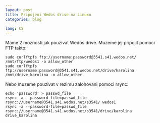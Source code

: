 ```yaml
---
layout: post
title: Pripojeni Wedos drive na Linuxu
categories: blog

lang: CS
---
```


Mame 2 moznosti jak pouzivat Wedos drive. Muzeme jej pripojit pomoci FTP takto:

    sudo curlftpfs ftp://username:password@3541.s41.wedos.net/ /mnt/ftp/wedos1 -o allow_other
    sudo curlftpfs ftp://username:password@3541.s41.wedos.net/drive/karolina /mnt/drive_karolina -o allow_other

Nebo muzeme pouzivat v rezimu zalohovani pomoci rsync:

    echo 'password' > passwd_file
    rsync -a --password-file=passwd_file rsync://username@3541.s41.wedos.net/s3541/ wedos1
    rsync -a --password-file=passwd_file rsync://username@3541.s41.wedos.net/s3541/drive/karolina drive_karolina

